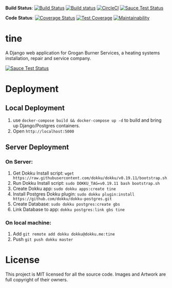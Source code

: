 **Build Status**: [![Build Status](https://travis-ci.org/GroganBurners/tine.svg?branch=master)](https://travis-ci.org/GroganBurners/tine) [![Build status](https://ci.appveyor.com/api/projects/status/tqqg80kl1idkfhlr?svg=true)](https://ci.appveyor.com/project/dueyfinster/tine) [![CircleCI](https://circleci.com/gh/GroganBurners/tine.svg?style=svg)](https://circleci.com/gh/GroganBurners/tine) [![Sauce Test Status](https://saucelabs.com/buildstatus/groganburners)](https://saucelabs.com/u/groganburners)

**Code Status**: [![Coverage Status](https://coveralls.io/repos/github/GroganBurners/tine/badge.svg?branch=master)](https://coveralls.io/github/GroganBurners/tine?branch=master) [![Test Coverage](https://api.codeclimate.com/v1/badges/a717383eb45c93857570/test_coverage)](https://codeclimate.com/github/GroganBurners/tine/test_coverage) [![Maintainability](https://api.codeclimate.com/v1/badges/a717383eb45c93857570/maintainability)](https://codeclimate.com/github/GroganBurners/tine/maintainability)

# tine
A Django web application for Grogan Burner Services, a heating systems installation, repair and service company.


[![Sauce Test Status](https://saucelabs.com/browser-matrix/groganburners.svg)](https://saucelabs.com/u/groganburners)

# Deployment
## Local Deployment
1. use `docker-compose build && docker-compose up -d` to build and bring up Django/Postgres containers.
2. Open `http://localhost:5000`

## Server Deployment
### On Server:
1. Get Dokku Install script: `wget https://raw.githubusercontent.com/dokku/dokku/v0.19.11/bootstrap.sh`
2. Run Dokku Install script: `sudo DOKKU_TAG=v0.19.11 bash bootstrap.sh`
3. Create Dokku app: `sudo dokku apps:create tine`
4. Install Postgres Dokku plugin: `sudo dokku plugin:install https://github.com/dokku/dokku-postgres.git`
5. Create Database: `sudo dokku postgres:create gbs`
6. Link Database to app: `dokku postgres:link gbs tine`

### On local machine:
1. Add `git remote add dokku dokku@dokku.me:tine`
2. Push `git push dokku master`

# License
This project is MIT licensed for all the source code. Images and Artwork are full copyright of their owners.
